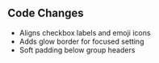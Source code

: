 ## Code Changes

- Aligns checkbox labels and emoji icons
- Adds glow border for focused setting
- Soft padding below group headers
